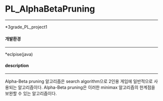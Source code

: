 # PL_AlphaBetaPruning
---------------------
*3grade_PL_project1

#### 개발환경
-----------------
*eclpise(java)


#### description
------------------
Alpha-Beta pruning 알고리즘은 search algorithm으로
2인용 게임에 일반적으로 사용되는 알고리즘이다.
Alpha-Beta pruning은 이러한 minimax 알고리즘의 한계점을 보완할 수 있는 알고리즘이다.

